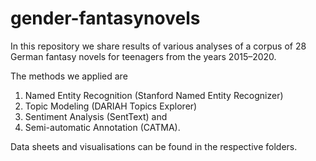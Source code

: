 # gender-fantasynovels
In this repository we share results of various analyses of a corpus of 28 German fantasy novels for teenagers from the years 2015–2020.

The methods we applied are
1) Named Entity Recognition (Stanford Named Entity Recognizer)
2) Topic Modeling (DARIAH Topics Explorer)
3) Sentiment Analysis (SentText) and
4) Semi-automatic Annotation (CATMA).

Data sheets and visualisations can be found in the respective folders.
